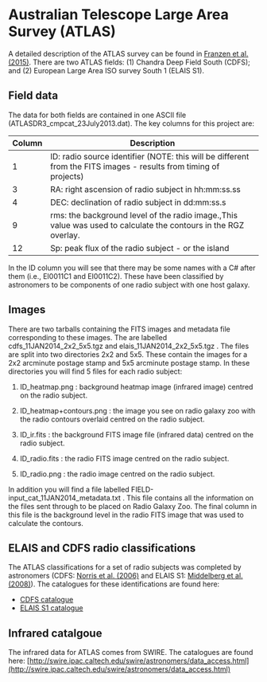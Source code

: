 # Australian Telescope Large Area Survey (ATLAS)

A detailed description of the ATLAS survey can be found in [Franzen et al. (2015)](http://adsabs.harvard.edu/abs/2015MNRAS.453.4020F).  There are two ATLAS fields: (1) Chandra Deep Field South (CDFS); and (2) European Large Area ISO survey South 1 (ELAIS S1).

## Field data

The data for both fields are contained in one ASCII file (ATLASDR3_cmpcat_23July2013.dat).  The key columns for this project are:

| Column | Description                                                                                                       |
|--------|-------------------------------------------------------------------------------------------------------------------|
| 1      | ID: radio source identifier (NOTE: this will be different from the FITS images - results from timing of projects) |
| 3      | RA: right ascension of radio subject in hh:mm:ss.ss                                                               |
| 4      | DEC: declination of radio subject in dd:mm:ss.s                                                                   |
| 9      | rms: the background level of the radio image.,This value was used to calculate the contours in the RGZ overlay.   |
| 12     | Sp: peak flux of the radio subject - or the island                                                                |

In the ID column you will see that there may be some names with a C# after them (i.e., EI0011C1 and EI0011C2).  These have been classified by astronomers to be components of one radio subject with one host galaxy.

## Images

There are two tarballs containing the FITS images and metadata file corresponding to these images.  The are labelled cdfs_11JAN2014_2x2_5x5.tgz and elais_11JAN2014_2x2_5x5.tgz .  The files are split into two directories 2x2 and 5x5.  These contain the images for a 2x2 arcminute postage stamp and 5x5 arcminute postage stamp.  In these directories you will find 5 files for each radio subject:

1. ID_heatmap.png :  background heatmap image (infrared image) centred on the radio subject.

2. ID_heatmap+contours.png : the image you see on radio galaxy zoo with the radio contours overlaid centred on the radio subject.

3. ID_ir.fits : the background FITS image file (infrared data) centred on the radio subject.

4. ID_radio.fits : the radio FITS image centred on the radio subject.

5. ID_radio.png : the radio image centred on the radio subject.

In addition you will find a file labelled FIELD-input_cat_11JAN2014_metadata.txt . This file contains all the information on the files sent through to be placed on Radio Galaxy Zoo.  The final column in this file is the background level in the radio FITS image that was used to calculate the contours.

## ELAIS and CDFS radio classifications

The ATLAS classifications for a set of radio subjects was completed by astronomers (CDFS: [Norris et al. (2006)](http://adsabs.harvard.edu/abs/2006AJ....132.2409N) and  ELAIS S1: [Middelberg et al. (2008)](http://adsabs.harvard.edu/abs/2008AJ....135.1276M)).  The catalogues for these identifications are found here:

* [CDFS catalogue](http://vizier.cfa.harvard.edu/viz-bin/VizieR?-source=J/AJ/132/2409)
* [ELAIS S1 catalogue](http://vizier.cfa.harvard.edu/viz-bin/VizieR?-source=J/AJ/135/1276)

## Infrared catalgoue

The infrared data for ATLAS comes from SWIRE.  The catalogues are found here: [http://swire.ipac.caltech.edu/swire/astronomers/data_access.html](http://swire.ipac.caltech.edu/swire/astronomers/data_access.html)

